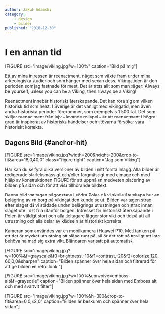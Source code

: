 ```yaml
---
author: Jakub Adamski
category:
    - design
    - bilder
published: "2018-12-30"
---
```

I en annan tid
==================================

[FIGURE src="image/viking.jpg?w=100%" caption="Bild på mig"]

Ett av mina intressen är reenactment, något som växte fram under mina arkeologiska studier och som hänger med sedan dess. Vikingatiden är den perioden som jag fastnade för mest. Det är trots allt som man säger: Always be yourself, unless you can be a Viking, then always be a Viking!

<!--more-->

Reenactment innebär historiskt återskapande. Det kan röra sig om vilken historisk tid som helst. I Sverige är det vanligt med vikingatid, men även andra historiska perioder förekommer, som exempelvis 1 500-tal. Det som skiljer reenactment från lajv – levande rollspel – är att reenactment i högre grad är inspirerat av historiska händelser och utövarna försöker vara historiskt korrekta.

Dagens Bild {#anchor-hit}
-----------------------------------

[FIGURE src="image/viking.jpg?width=200&height=200&crop-to-fit&area=18,0,40,0" class="figure right" caption="Jag som Viking"]

Här kan du se fyra olika versioner av bilden i mitt första inlägg. Alla bilder är redigerade storleksmässigt och/eller färgmässigt med cimage och med hjälp av konstruktionen FIGURE för att uppnå en medveten placering av bilden på sidan och för att visa tillhörande bildtext.

Denna bild var tagen någonstans i södra Polen då vi skulle återskapa hur en belägring av en borg på vikingatiden kunde se ut. Bilden var tagen strax efter slaget då vi städade undan belägrings utrustningen och strax innan slaget ute i det fria utanför borgen. Intresset för historiskt återskapande i Polen är väldigt stort och alla deltagare lägger stor vikt och tid på att all utrustning och alla delar av klädseln är historiskt korrekta.  

Kameran som användes var en mobilkamera i Huawei P10. Med tanken på att det är mycket utrustning att släpa runt på, så är det rätt så trevligt att inte behöva ha med sig extra vikt.
Bländaren var satt på automatisk.

[FIGURE src="image/viking.jpg?w=100%&f=grayscale&f0=brightness,-10&f1=contrast,-20&f2=colorize,120,60,0,0&sharpen" caption="Bilden spänner över hela sidan och filtrerad för att ge bilden en retro look "]

[FIGURE src="image/viking.jpg?w=100%&convolve=emboss-alt&f=grayscale" caption="Bilden spänner över hela sidan med Emboss alt och med svartvit filter"]

[FIGURE src="image/viking.jpg?w=100%&h=300&crop-to-fit&area=0,0,42,0" caption="Bilden är beskuren och spänner över hela sidan"]
